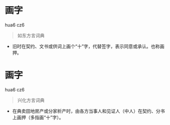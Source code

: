 # 画字
hua6 cz6
> 如东方言词典
- 旧时在契约、文书或供词上画个“十”字，代替签字，表示同意或承认。也称画押。

# 画字
hua6 cz6
> 兴化方言词典
- 在典卖田地房产或分家析产时，由各方当事人和见证人（中人）在契约、分书上画押（多指画“十”字）。
